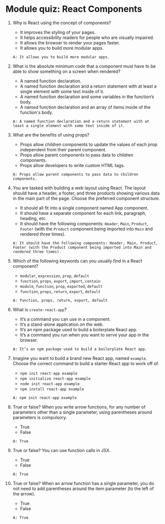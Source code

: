 # Module quiz: React Components

1. Why is React using the concept of components? 
    - It improves the styling of your pages.
    - It helps accessibility readers for people who are visually impaired.
    - It allows the browser to render your pages faster.
    - It allows you to build more modular apps.
    ```
    A: It allows you to build more modular apps.
    ```

2. What is the absolute minimum code that a component must have to be able to show something on a screen when rendered? 
    - A named function declaration.
    - A named function declaration and a return statement with at least a single element with some text inside of it.
    - A named function declaration and some variables in the function’s body.
    - A named function declaration and an array of items inside of the function's body.
    ```
    A: A named function declaration and a return statement with at least a single element with some text inside of it.
    ```

3. What are the benefits of using props? 
    - Props allow children components to update the values of each prop independent from their parent component. 
    - Props allow parent components to pass data to children components. 
    - Props allow developers to write custom HTML tags. 
    ```
    A: Props allow parent components to pass data to children components. 
    ```

4. You are tasked with building a web layout using React. The layout should have a header, a footer, and three products showing various data in the main part of the page. Choose the preferred component structure. 
    - It should all fit into a single component named App component.
    - It should have a separate component for each link, paragraph, heading, etc. 
    - It should have the following components: `Header`, `Main`, `Product`, `Footer` (with the `Product` component being imported into `Main` and rendered three times).
    ```
    A: It should have the following components: Header, Main, Product, Footer (with the Product component being imported into Main and rendered three times).
    ```

5. Which of the following keywords can you usually find in a React component? 
    - `modular`, `expression`, `prop`, `default` 
    - `function`, `props`, `export`, `import`, `contain`
    - `module`, `function`, `prop`, `exported`, `default` 
    - `function`, `props`, `return`, `export`, `default`
    ```
    A: function, props, return, export, default
    ```

6. What is `create-react-app`?
    - It’s a command you can use in a component.
    - It’s a stand-alone application on the web.
    - It’s an npm package used to build a boilerplate React app.
    - It’s a command you run when you want to serve your app in the browser.
    ```
    A: It’s an npm package used to build a boilerplate React app.
    ```

7. Imagine you want to build a brand new React app, named `example`. Choose the correct command to build a starter React app to work off of. 
    - `npm init react-app example`
    - `npm initialize react-app example`
    - `node init react-app example`
    - `npm install react-app example`
    ```
    A: npm init react-app example
    ```

8. True or false? When you write arrow functions, for any number of parameters other than a single parameter, using parentheses around parameters is compulsory.
    - True
    - False
    ```
    A: True
    ```

9. T​rue or false? You can use function calls in JSX.
    - T​rue
    - F​alse
    ```
    A: T​rue
    ```

10. T​rue or false? When an arrow function has a single parameter, you do not need to add parentheses around the item parameter (to the left of the arrow).
    - True
    - False
    ```
    A: True
    ```